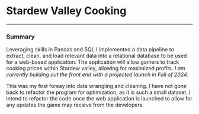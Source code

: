 # Stardew Valley Cooking
---
### Summary
Leveraging skills in Pandas and SQL I implemented a data pipeline to extract, clean, and load relevant data into a
relational database to be used for a web-based application. The application will allow gamers to track cooking prices within Stardew valley,
allowing for maximized profits. *I am currently building out the front end with a projected launch in Fall of 2024.*

This was my first foreay into data wrangling and cleaning. I have not gone back to refactor the program for optimization, as it is such a small
dataset. I intend to refactor the code once the web application is launched to allow for any updates the game may recieve from the developers.
